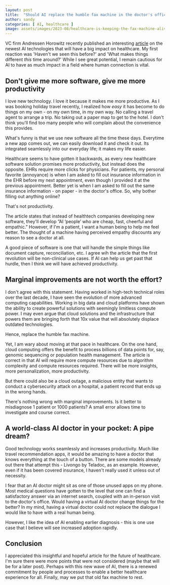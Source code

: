 ```yaml
---
layout: post
title:  "Should AI replace the humble fax machine in the doctor's office?"
author: sandy
categories: [ AI, healthcare ]
image: assets/images/2023-08/healthcare-is-keeping-the-fax-machine-alive.png
---
```

VC firm Andressen Horowitz recently published an interesting [article](https://a16z.com/2023/08/02/where-will-ai-have-the-biggest-impact-healthcare/) on the newest AI technologies that will have a big impact on healthcare.  My first reaction was 'Haven't we seen this before?' and 'What makes things different *this* time around?'  While I see great potential, I remain cautious for AI to have as much impact in a field where human connection is vital.

## Don't give me more software, give me more productivity

I love new technology.  I love it because it makes me more productive.  As I was booking holiday travel recently, I realized how *easy* it has become to do things on my own - on my own time, in my own way.  No calling a travel agent to arrange a trip.  No taking out a paper map to get to the hotel.  I don't think you'll find too many people who will complain about the convenience this provides.

What's funny is that we use new software all the time these days.  Everytime a new app comes out, we can easily download it and check it out.  Its integrated seamlessly into our everyday life; it makes my life easier.

Healthcare seems to have gotten it backwards, as every new healthcare software solution promises more productivity, but instead does the opposite.  EHRs require more clicks for physicians.  For patients, my personal favorite (annoyance) is when I am asked to fill out insurance information in the EHR before my next appointment, even though I provided it at the previous appointment.  Better yet is when I am asked to fill out the same insurance information - on paper - in the doctor's office.  So, why bother filling out anything online?

That's not productivity.

The article states that instead of healthtech companies developing new software, they'll develop ”AI ‘people’ who are cheap, fast, cheerful and empathic.”  However, if I'm a patient, I want a human being to help me feel better.  The thought of a machine having perceived empathy discounts any reason to see a doctor at all.

A good piece of software is one that will handle the simple things like document capture, reconciliation, etc.  I agree wih the article that the first revolution will be non-clinical use cases.  If AI can help us get past that hurdle, then I think we will have achieved productivity.

## Marginal improvements are not worth the effort?

I don't agree with this statement.  Having worked in high-tech technical roles over the last decade, I have seen the evolution of more advanced computing capabilities.  Working in big data and cloud platforms have shown the ability to create powerful solutions with seemingly limitless compute power.  I may even argue that cloud solutions and the infrastructure that powers them are bringing forth that 10x value that will absolutely displace outdated technologies.

Hence, replace the humble fax machine.

Yet, I am wary about moving at that pace in healthcare.  On the one hand, cloud computing offers the benefit to process billions of data points for, say, genomic sequencing or population health management.  The article is correct in that AI will require more compute resources due to algorithm complexity and compute resources required.  There will be more insights, more personalization, more productivity.  

But there could also be a cloud outage, a malicious entity that wants to conduct a cybersecurity attack on a hospital, a patient record that ends up in the wrong hands.

There's nothing wrong with marginal improvements.  Is it better to misdiagnose 1 patient or 1000 patients?  A small error allows time to investigate and course correct.


## A world-class AI doctor in your pocket: A pipe dream?

Good technology works seamlessly and increases productivity.  Much like travel recommendation apps, it would be amazing to have a doctor that knows everything at the touch of a button.  There are some models already out there that attempt this - Livongo by Teladoc, as an example.  However, even if it has been covered insurance, I haven't really used it unless out of necessity.  

I fear that an AI doctor might sit as one of those unused apps on my phone.  Most medical questions have gotten to the level that one can find a satisfactory answer via an internet search, coupled with an in-person visit to the doctor's office.  Would having a virtual AI doctor change things for the better?  In my mind, having a virtual doctor could not replace the dialogue I would like to have with a real human being.

However, I like the idea of AI enabling earlier diagnosis - this is one use case that I believe will see increased adoption rapidly. 

## Conclusion

I appreciated this insightful and hopeful article for the future of healthcare.  I'm sure there were more points that were not considered (maybe that will be for a later post).  Perhaps with this new wave of AI, there is a renewed commitment by people and processes to enable a better healthcare experience for all.  Finally, may we put that old fax machine to rest.